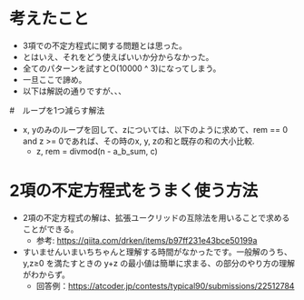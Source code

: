# 考えたこと
- 3項での不定方程式に関する問題とは思った。
- とはいえ、それをどう使えばいいか分からなかった。
- 全てのパターンを試すとO(10000 ^ 3)になってしまう。
- 一旦ここで諦め。
- 以下は解説の通りですが、、、

#　ループを1つ減らす解法
- x, yのみのループを回して、zについては、以下のように求めて、rem == 0 and z >= 0であれば、その時のx, y, zの和と既存の和の大小比較.
  - z, rem = divmod(n - a_b_sum, c)

# 2項の不定方程式をうまく使う方法
- 2項の不定方程式の解は、拡張ユークリッドの互除法を用いることで求めることができる。
  - 参考: https://qiita.com/drken/items/b97ff231e43bce50199a
- すいませんいまいちちゃんと理解する時間がなかったです。一般解のうち、y,z≥0 を満たすときの y+z の最小値は簡単に求まる、の部分のやり方の理解がわからず。
  - 回答例：https://atcoder.jp/contests/typical90/submissions/22512784
